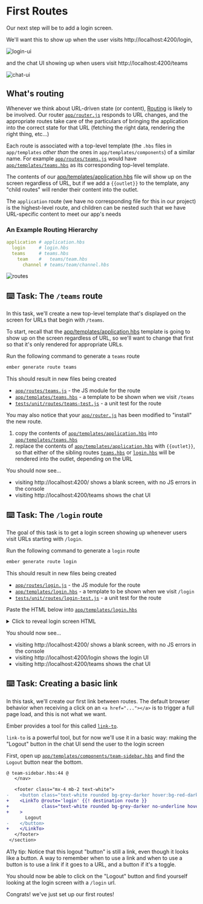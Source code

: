# First Routes

Our next step will be to add a login screen.

We'll want this to show up when the user visits http://localhost:4200/login,

![login-ui](./img/05-first-routes/login-ui.png)

and the chat UI showing up when users visit http://localhost:4200/teams

![chat-ui](./img/05-first-routes/chat-ui.png)

## What's routing

Whenever we think about URL-driven state (or content), [Routing](https://octane-guides-preview.emberjs.com/release/routing/) is likely to be involved. Our router [`app/router.js`](../app/router.js) responds to URL changes, and the appropriate routes take care of the particulars of bringing the application into the correct state for that URL (fetching the right data, rendering the right thing, etc...)

Each route is associated with a top-level template (the `.hbs` files in `app/templates` _other than_ the ones in `app/templates/components`) of a similar name. For example [`app/routes/teams.js`](../app/routes/teams.js) would have [`app/templates/teams.hbs`](../app/templates/teams.hbs) as its corresponding top-level template.

The contents of our [app/templates/application.hbs](../app/templates/application.hbs) file will show up on the screen regardless of URL, but if we add a `{{outlet}}` to the template, any "child routes" will render their content into the outlet.

The `application` route (we have no corresponding file for this in our project) is the highest-level route, and children can be nested such that we have URL-specific content to meet our app's needs

### An Example Routing Hierarchy

```yaml
application # application.hbs
  login     # login.hbs
  teams     # teams.hbs
    team    #   teams/team.hbs
      channel # teams/team/channel.hbs
```

![routes](./img/05-first-routes/routes.gif)

## ⌨️ Task: The `/teams` route

In this task, we'll create a new top-level template that's displayed on the screen for URLs that begin with `/teams`.

To start, recall that the [app/templates/application.hbs](../app/templates/application.hbs) template is going to show up on the screen regardless of URL, so we'll want to change that first so that it's only rendered for appropriate URLs.

Run the following command to generate a `teams` route

```sh
ember generate route teams
```

This should result in new files being created

- [`app/routes/teams.js`](../app/routes/teams.js) - the JS module for the route
- [`app/templates/teams.hbs`](../app/templates/teams.hbs) - a template to be shown when we visit `/teams`
- [`tests/unit/routes/teams-test.js`](../tests/unit/routes/teams-test.js) - a unit test for the route

You may also notice that your [`app/router.js`](../app/router.js) has been modified to "install" the new route.

1. copy the contents of [`app/templates/application.hbs`](../app/templates/application.hbs) into [`app/templates/teams.hbs`](../app/templates/teams.hbs)
1. replace the contents of [`app/templates/application.hbs`](../app/templates/application.hbs) with `{{outlet}}`, so that either of the sibling routes [`teams.hbs`](../app/templates/teams.hbs) or [`login.hbs`](../app/templates/login.hbs) will be rendered into the outlet, depending on the URL

You should now see...

- visiting http://localhost:4200/ shows a blank screen, with no JS errors in the console
- visiting http://localhost:4200/teams shows the chat UI

## ⌨️ Task: The `/login` route

The goal of this task is to get a login screen showing up whenever users visit URLs starting with `/login`.

Run the following command to generate a `login` route

```sh
ember generate route login
```

This should result in new files being created

- [`app/routes/login.js`](../app/routes/login.js) - the JS module for the route
- [`app/templates/login.hbs`](../app/templates/login.hbs) - a template to be shown when we visit `/login`
- [`tests/unit/routes/login-test.js`](../tests/unit/routes/login-test.js) - a unit test for the route

Paste the HTML below into [`app/templates/login.hbs`](../app/templates/login.hbs)

<details>

<summary>Click to reveal login screen HTML</summary>

```html {starter-file=login.html}
<div class="mx-auto">
  <div class="flex justify-center flex-row w-full leading-loose text-3xl">
    Login
  </div>
  <div class="flex justify-center flex-row w-full">
    <div class="w-full max-w-xs">
      <form class="bg-grey-light shadow-md rounded px-8 pt-6 pb-8 mb-4">
        <div class="inline-block relative w-64 mt-2">
          <select
            class="block appearance-none w-full bg-white border border-grey-light hover:border-grey px-4 py-2 pr-8 rounded shadow leading-tight focus:outline-none focus:shadow-outline"
          >
            <option value="" disabled>Select a user</option>
            <option value="1">Testy Testerson</option>
            <option value="2">Sample McData</option>
          </select>
          <div
            class="pointer-events-none absolute pin-y pin-r flex items-center px-2 text-grey-darker"
          >
            <svg
              class="fill-current h-4 w-4"
              xmlns="http://www.w3.org/2000/svg"
              viewBox="0 0 20 20"
            >
              <path
                d="M9.293 12.95l.707.707L15.657 8l-1.414-1.414L10 10.828 5.757 6.586 4.343 8z"
              ></path>
            </svg>
          </div>
        </div>
        <p class="text-blue text-xs italic my-4">
          A validation message
        </p>
        <div class="flex items-center justify-between">
          <input
            class="bg-grey text-white font-bold py-2 px-4 rounded focus:outline-none focus:shadow-outline"
            value="Sign In"
            type="submit"
          />
        </div>
      </form>
    </div>
  </div>
</div>
```

</details>

You should now see...

- visiting http://localhost:4200/ shows a blank screen, with no JS errors in the console
- visiting http://localhost:4200/login shows the login UI
- visiting http://localhost:4200/teams shows the chat UI

## ⌨️ Task: Creating a basic link

In this task, we'll create our first link between routes. The default browser behavior when receiving a click on an `<a href="..."></a>` is to trigger a full page load, and this is not what we want.

Ember provides a tool for this called [`link-to`](https://api.emberjs.com/ember/release/classes/Ember.Templates.helpers/methods/link-to?anchor=link-to).

`link-to` is a powerful tool, but for now we'll use it in a basic way: making the "Logout" button in the chat UI send the user to the login screen

First, open up [`app/templates/components/team-sidebar.hbs`](../app/templates/components/team-sidebar.hbs) and find the `Logout` button near the bottom.

```diff
@ team-sidebar.hbs:44 @
   </nav>

   <footer class="mx-4 mb-2 text-white">
-    <button class="text-white rounded bg-grey-darker hover:bg-red-darker p-2 team-sidebar__logout-button">
+    <LinkTo @route='login' {{! destination route }}
+            class="text-white rounded bg-grey-darker no-underline hover:bg-red-darker p-2 team-sidebar__logout-button"
+    >
       Logout
-    </button>
+    </LinkTo>
   </footer>
 </section>
```

A11y tip: Notice that this logout "button" is still a link, even though it looks like a button. A way to remember when to use a link and when to use a button is to use a link if it goes to a URL, and a button if it's a toggle.

You should now be able to click on the "Logout" button and find yourself looking at the login screen with a `/login` url.

Congrats! we've just set up our first routes!
